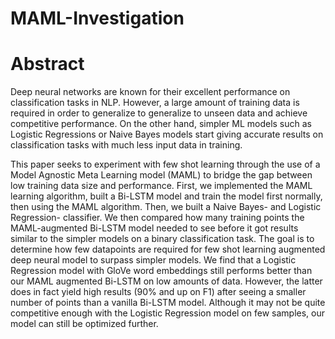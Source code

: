 # MAML-Investigation

# Abstract
Deep neural networks are known for their excellent performance on classification tasks in NLP. However, a large amount of training data is required in order to generalize to generalize to unseen data and achieve competitive performance. On the other hand, simpler ML models such as Logistic Regressions or Naive Bayes models start giving accurate results on classification tasks with much less input data in training. 

This paper seeks to experiment with few shot learning through the use of a Model Agnostic Meta Learning model (MAML) to bridge the gap between low training data size and performance. First, we implemented the MAML learning algorithm, built a Bi-LSTM model and train the model first normally, then using the MAML algorithm. Then, we built a Naive Bayes- and Logistic Regression- classifier. We then compared how many training points the MAML-augmented Bi-LSTM model needed to see before it got results similar to the simpler models on a binary classification task. The goal is to determine how few datapoints are required for few shot learning augmented deep neural model to surpass simpler models. We find that a Logistic Regression model with GloVe word embeddings still performs better than our MAML augmented Bi-LSTM on low amounts of data. However, the latter does in fact yield high results (90\% and up on F1) after seeing a smaller number of points than a vanilla Bi-LSTM model. Although it may not be quite competitive enough with the Logistic Regression model on few samples, our model can still be optimized further.
